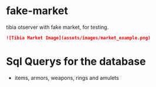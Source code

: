 # fake-market 
tibia otserver with fake market, for testing.

```markdown
![Tibia Market Image](assets/images/market_example.png)
```

# Sql Querys for the database
- items, armors, weapons, rings and amulets

